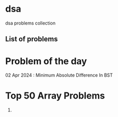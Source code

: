 # dsa
dsa problems collection

## List of problems

# Problem of the day
02 Apr 2024  :  Minimum Absolute Difference In BST


# Top 50 Array Problems
1. 
